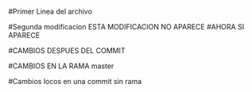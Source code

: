 #Primer Linea del archivo

#Segunda modificacion ESTA MODIFICACION NO APARECE
#AHORA SI APARECE

#CAMBIOS DESPUES DEL COMMIT

#CAMBIOS EN LA RAMA master

#Cambios locos en una commit sin rama
